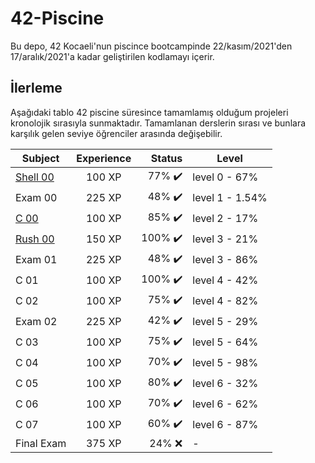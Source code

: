 # 42-Piscine
Bu depo, 42 Kocaeli'nun piscince bootcampinde 22/kasım/2021'den 17/aralık/2021'a kadar geliştirilen kodlamayı içerir.

## İlerleme
Aşağıdaki tablo 42 piscine süresince tamamlamış olduğum projeleri kronolojik sırasıyla sunmaktadır. Tamamlanan derslerin sırası ve bunlara karşılık gelen seviye öğrenciler arasında değişebilir.   

| Subject | Experience | Status | Level
| --- | :---: | ---: | --- |
| [Shell 00](Shell_00) | 100 XP | 77% ✔️ | level 0 - 67% |
| Exam 00| 225 XP | 48% ✔️| level 1 - 1.54% |
| [C 00](C_00) | 100 XP | 85% ✔️ | level 2 - 17%|
| [Rush 00](Rush_00) | 150 XP | 100% ✔️| level 3 - 21%|
| Exam 01 | 225 XP | 48% ✔️| level 3 - 86%|
| C 01 | 100 XP | 100% ✔️| level 4 - 42%|
| C 02 | 100 XP | 75% ✔️| level 4 - 82%|
| Exam 02 | 225 XP | 42% ✔️| level 5 - 29%|
| C 03 | 100 XP | 75% ✔️| level 5 - 64%|
| C 04 | 100 XP | 70% ✔️| level 5 - 98%|
| C 05 | 100 XP | 80% ✔️| level 6 - 32%|
| C 06 | 100 XP | 70% ✔️| level 6 - 62%|
| C 07 | 100 XP | 60% ✔️| level 6 - 87%|
| Final Exam | 375 XP | 24% ❌| - |
